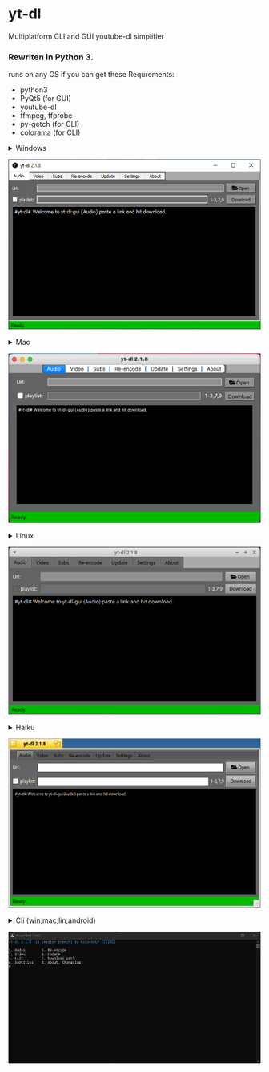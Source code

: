 # yt-dl
Multiplatform CLI and GUI youtube-dl simplifier

### Rewriten in Python 3.

runs on any OS if you can get these
Requrements:
+ python3
+ PyQt5 (for GUI)
+ youtube-dl
+ ffmpeg, ffprobe
+ py-getch (for CLI)
+ colorama (for CLI)

<details>
    <summary>Windows</summary>
1. intall git: https://git-scm.com/download/win
2. install python3: https://www.python.org/downloads/
3. clone repo with git `git clone https://github.com/koleckolp/yt-dl`
    1. \(optional) update pip: `py -m pip install -U pip`
4. install requirements: `pip install -r req-gui5.txt`
5. download ffmpeg.exe and ffprobe.exe: https://ffbinaries.com/downloads and put them into the yt-dl directory
6. launch `pythonw gui5.py` (if you are missing a config hit ok and restart the app)
    1. \(recommended) on the settings tab fix your setting and Make Lauch Script
    2. than you can make a desktop shortcut from `yt-dl_gui.bat` or `yt-dl_gui.vbs` (which ever you like)
</details>

![GUI on Windows 10](gui/Windows10.png)

<details>
    <summary>Mac</summary>
1. install git by typing git into terminal
2. install python3 and licences
    1. \(optional) update pip (with pip): `py -m pip install -U pip`
3. Add pip to path (I am lazy too explain google is your friend)
4. install requirements: `pip install -r req-gui5.txt`
5. download ffmpeg and ffprobe: https://ffbinaries.com/downloads and put them into the yt-dl directory
6. launch ffmpeg and ffprobe and allow them to run
7. launch `python gui5.py` (if you are missing a config hit ok and restart the app)
    1. \(recommended) on the settings tab fix your setting and Make Lauch Script
    2. than you can make a desktop shortcut from `yt-dl` pin it or move to apps or something, suit yourself<br>
(icon does not work and nav bar is centered might fix might not)
</details>

![GUI on MacOS 11](gui/MacOS11.png)

<details>
    <summary>Linux</summary>
1. install git (with your package manager)
2. install python3 (with your package manager)
3. clone repo with git `git clone https://github.com/koleckolp/yt-dl`
    1. \(optional) update pip (with pip): `py -m pip install -U pip`
4. install requirements: `pip install -r req-gui5.txt`
5. install ffmpeg (with your package manager)
6. launch `python gui5.py` (if you are missing a config hit ok and restart the app)
    1. \(recommended) on the settings tab fix your setting and Make Lauch Script
    2. than you can make a desktop shortcut from `yt-dl`
</details>

![GUI on Xubuntu 20.04](gui/Xubuntu20.04.png)

<details>
    <summary>Haiku</summary>
1. install git (from HaikuDepot)
2. install pyqt_x86_python3, python3_x86, pip_python3 (from HaikuDepot, or 64bit equivalent)
3. clone repo with git `git clone https://github.com/koleckolp/yt-dl`
4. install ffmpeg, ffmpeg-tools and youtube-dl (from HaikuDepot)
5. launch `python gui5.py` (if you are missing a config hit ok and restart the app)
6. launch `python gui5.py` (if you are missing a config hit ok and restart the app)
    1. \(recommended) on the settings tab fix your setting and Make Lauch Script
    2. than you can make a desktop shortcut from `yt-dl`
</details>

![GUI on Haiku](gui/HaikuOS.png)


<details>
    <summary>Cli (win,mac,lin,android)</summary>
1. intall git
2. install python3
3. clone repo with git `git clone https://github.com/koleckolp/yt-dl`
    1. \(optional) update pip: `py -m pip install -U pip`
4. install requirements: `pip install -r req-cli.txt`
5. get ffmpeg and ffprobe(may come with ffmpeg, or ffmpeg-tools) and put them into the yt-dl directory
6. launch `pythonw main.py`
    1. \(recommended) on the settings (7) fix your setting and Make Lauch Script (3)
    2. than you can make a desktop shortcut from `yt-dl.bat` or `yt-dl` (which ever you get, don't forget to chmod +x on posix systems)
</details>

![CLI on Windows 10 in Powershell 7](gui/cli_win_pwsh.png)